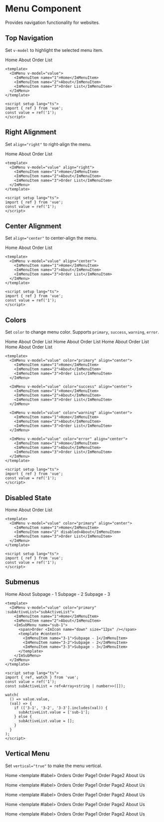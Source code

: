 # Menu Component

Provides navigation functionality for websites.

<script setup lang="ts">
import { ref, watch } from 'vue';
const value = ref('1');
const subActiveList = ref<Array<string | number>>([]);

watch(
  () => value.value,
  (val) => {
    if (['3-1', '3-2', '3-3'].includes(val)) {
      subActiveList.value = ['sub-1'];
    } else {
      subActiveList.value = [];
    }
  }
);
</script>

## Top Navigation

Set `v-model` to highlight the selected menu item.

<ImMenu v-model="value">
  <ImMenuItem name="1">Home</ImMenuItem>
  <ImMenuItem name="2">About</ImMenuItem>
  <ImMenuItem name="3">Order List</ImMenuItem>
</ImMenu>

```vue
<template>
  <ImMenu v-model="value">
    <ImMenuItem name="1">Home</ImMenuItem>
    <ImMenuItem name="2">About</ImMenuItem>
    <ImMenuItem name="3">Order List</ImMenuItem>
  </ImMenu>
</template>

<script setup lang="ts">
import { ref } from 'vue';
const value = ref('1');
</script>
```

## Right Alignment

Set `align="right"` to right-align the menu.

<ImMenu v-model="value" align="right">
  <ImMenuItem name="1">Home</ImMenuItem>
  <ImMenuItem name="2">About</ImMenuItem>
  <ImMenuItem name="3">Order List</ImMenuItem>
</ImMenu>

```vue
<template>
  <ImMenu v-model="value" align="right">
    <ImMenuItem name="1">Home</ImMenuItem>
    <ImMenuItem name="2">About</ImMenuItem>
    <ImMenuItem name="3">Order List</ImMenuItem>
  </ImMenu>
</template>

<script setup lang="ts">
import { ref } from 'vue';
const value = ref('1');
</script>
```

## Center Alignment

Set `align="center"` to center-align the menu.

<ImMenu v-model="value" align="center">
  <ImMenuItem name="1">Home</ImMenuItem>
  <ImMenuItem name="2">About</ImMenuItem>
  <ImMenuItem name="3">Order List</ImMenuItem>
</ImMenu>

```vue
<template>
  <ImMenu v-model="value" align="center">
    <ImMenuItem name="1">Home</ImMenuItem>
    <ImMenuItem name="2">About</ImMenuItem>
    <ImMenuItem name="3">Order List</ImMenuItem>
  </ImMenu>
</template>

<script setup lang="ts">
import { ref } from 'vue';
const value = ref('1');
</script>
```

## Colors

Set `color` to change menu color. Supports `primary`, `success`, `warning`, `error`.

<ImMenu v-model="value" color="primary" align="center">
  <ImMenuItem name="1">Home</ImMenuItem>
  <ImMenuItem name="2">About</ImMenuItem>
  <ImMenuItem name="3">Order List</ImMenuItem>
</ImMenu>

<ImMenu v-model="value" color="success" align="center">
  <ImMenuItem name="1">Home</ImMenuItem>
  <ImMenuItem name="2">About</ImMenuItem>
  <ImMenuItem name="3">Order List</ImMenuItem>
</ImMenu>

<ImMenu v-model="value" color="warning" align="center">
  <ImMenuItem name="1">Home</ImMenuItem>
  <ImMenuItem name="2">About</ImMenuItem>
  <ImMenuItem name="3">Order List</ImMenuItem>
</ImMenu>

<ImMenu v-model="value" color="error" align="center">
  <ImMenuItem name="1">Home</ImMenuItem>
  <ImMenuItem name="2">About</ImMenuItem>
  <ImMenuItem name="3">Order List</ImMenuItem>
</ImMenu>

```vue
<template>
  <ImMenu v-model="value" color="primary" align="center">
    <ImMenuItem name="1">Home</ImMenuItem>
    <ImMenuItem name="2">About</ImMenuItem>
    <ImMenuItem name="3">Order List</ImMenuItem>
  </ImMenu>

  <ImMenu v-model="value" color="success" align="center">
    <ImMenuItem name="1">Home</ImMenuItem>
    <ImMenuItem name="2">About</ImMenuItem>
    <ImMenuItem name="3">Order List</ImMenuItem>
  </ImMenu>

  <ImMenu v-model="value" color="warning" align="center">
    <ImMenuItem name="1">Home</ImMenuItem>
    <ImMenuItem name="2">About</ImMenuItem>
    <ImMenuItem name="3">Order List</ImMenuItem>
  </ImMenu>

  <ImMenu v-model="value" color="error" align="center">
    <ImMenuItem name="1">Home</ImMenuItem>
    <ImMenuItem name="2">About</ImMenuItem>
    <ImMenuItem name="3">Order List</ImMenuItem>
  </ImMenu>
</template>

<script setup lang="ts">
import { ref } from 'vue';
const value = ref('1');
</script>
```

## Disabled State

<ImMenu v-model="value" color="primary" align="center">
  <ImMenuItem name="1">Home</ImMenuItem>
  <ImMenuItem name="2" disabled>About</ImMenuItem>
  <ImMenuItem name="3">Order List</ImMenuItem>
</ImMenu>

```vue
<template>
  <ImMenu v-model="value" color="primary" align="center">
    <ImMenuItem name="1">Home</ImMenuItem>
    <ImMenuItem name="2" disabled>About</ImMenuItem>
    <ImMenuItem name="3">Order List</ImMenuItem>
  </ImMenu>
</template>

<script setup lang="ts">
import { ref } from 'vue';
const value = ref('1');
</script>
```

## Submenus

<ImMenu v-model="value" color="primary" :subActiveList="subActiveList">
  <ImMenuItem name="1">Home</ImMenuItem>
  <ImMenuItem name="2">About</ImMenuItem>
  <ImSubMenu name="sub-1">
    <template #label>Orders </template>
      <ImMenuItem name="3-1">Subpage - 1</ImMenuItem>
      <ImMenuItem name="3-2">Subpage - 2</ImMenuItem>
      <ImMenuItem name="3-3">Subpage - 3</ImMenuItem>
  </ImSubMenu>
</ImMenu>

```vue
<template>
  <ImMenu v-model="value" color="primary" :subActiveList="subActiveList">
    <ImMenuItem name="1">Home</ImMenuItem>
    <ImMenuItem name="2">About</ImMenuItem>
    <ImSubMenu name="sub-1">
      <span>Order <ImIcon name="down" size="12px" /></span>
      <template #content>
        <ImMenuItem name="3-1">Subpage - 1</ImMenuItem>
        <ImMenuItem name="3-2">Subpage - 2</ImMenuItem>
        <ImMenuItem name="3-3">Subpage - 3</ImMenuItem>
      </template>
    </ImSubMenu>
  </ImMenu>
</template>

<script setup lang="ts">
import { ref, watch } from 'vue';
const value = ref('1');
const subActiveList = ref<Array<string | number>>([]);

watch(
  () => value.value,
  (val) => {
    if (['3-1', '3-2', '3-3'].includes(val)) {
      subActiveList.value = ['sub-1'];
    } else {
      subActiveList.value = [];
    }
  }
);
</script>
```

## Vertical Menu

Set `vertical="true"` to make the menu vertical.

<ImMenu
  vertical
  v-model="value"
  :subActiveList="subActiveList2"
  align="right">
<ImMenuItem name="1"> Home </ImMenuItem>
<ImSubMenu name="1-1">
<template #label> <ImIcon name="home" /> Orders</template>
<ImMenuItem name="1-2">Order Page1</ImMenuItem>
<ImMenuItem name="1-3">Order Page2</ImMenuItem>
</ImSubMenu>
<ImMenuItem name="2">About Us</ImMenuItem>
</ImMenu>

<ImMenu
  vertical
  v-model="value"
  :subActiveList="subActiveList2"
  color="primary"
  align="right">
<ImMenuItem name="1"> Home </ImMenuItem>
<ImSubMenu name="1-1">
<template #label> <ImIcon name="home" /> Orders</template>
<ImMenuItem name="1-2">Order Page1</ImMenuItem>
<ImMenuItem name="1-3">Order Page2</ImMenuItem>
</ImSubMenu>
<ImMenuItem name="2">About Us</ImMenuItem>
</ImMenu>

<ImMenu
  vertical
  v-model="value"
  :subActiveList="subActiveList2"
  color="success"
  align="right">
<ImMenuItem name="1"> Home </ImMenuItem>
<ImSubMenu name="1-1">
<template #label> <ImIcon name="home" /> Orders</template>
<ImMenuItem name="1-2">Order Page1</ImMenuItem>
<ImMenuItem name="1-3">Order Page2</ImMenuItem>
</ImSubMenu>
<ImMenuItem name="2">About Us</ImMenuItem>
</ImMenu>

<ImMenu
  vertical
  v-model="value"
  :subActiveList="subActiveList2"
  color="error"
  align="right">
<ImMenuItem name="1"> Home </ImMenuItem>
<ImSubMenu name="1-1">
<template #label> <ImIcon name="home" /> Orders</template>
<ImMenuItem name="1-2">Order Page1</ImMenuItem>
<ImMenuItem name="1-3">Order Page2</ImMenuItem>
</ImSubMenu>
<ImMenuItem name="2">About Us</ImMenuItem>
</ImMenu>

<ImMenu
  vertical
  v-model="value"
  :subActiveList="subActiveList2"
  color="warning"
  align="right">
<ImMenuItem name="1"> Home </ImMenuItem>
<ImSubMenu name="1-1">
<template #label> <ImIcon name="home" /> Orders</template>
<ImMenuItem name="1-2">Order Page1</ImMenuItem>
<ImMenuItem name="1-3">Order Page2</ImMenuItem>
</ImSubMenu>
<ImMenuItem name="2">About Us</ImMenuItem>
</ImMenu>
